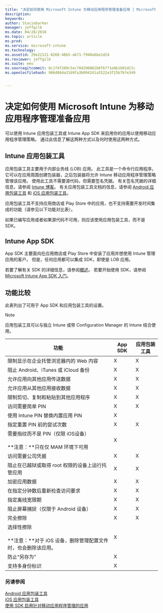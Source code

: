 ```yaml
---
title: "决定如何使用 Microsoft Intune 为移动应用程序管理准备应用 | Microsoft Intune"
description: 
keywords: 
author: Staciebarker
manager: jeffgilb
ms.date: 04/28/2016
ms.topic: article
ms.prod: 
ms.service: microsoft-intune
ms.technology: 
ms.assetid: 29e22121-8268-48b5-a671-f940a6be1d24
ms.reviewer: jeffgilb
ms.suite: ems
ms.sourcegitcommit: 8c1f4f209c5ec704290882b8f6f71e0b1b01d21c
ms.openlocfilehash: 986d864a3169fa3b094241a3522e3f25b7bfe349


---
```


# 决定如何使用 Microsoft Intune 为移动应用程序管理准备应用
可以使用 Intune 应用包装工具或 Intune App SDK 来启用你的应用以使用移动应用程序管理策略。 通过此信息了解这两种方式以及何时使用这两种方式。

## Intune 应用包装工具
应用包装工具主要用于内部业务线 (LOB) 应用。 此工具是一个命令行应用程序。它可以在应用周围创建包装器，之后包装器将允许 Intune 移动应用程序管理策略管理该应用。 使用此工具不需要源代码，但需要签名凭据。  有关签名凭据的详细信息，请参阅 [Intune 博客](https://blogs.technet.microsoft.com/enterprisemobility/2015/02/25/how-to-obtain-the-prerequisites-for-the-intune-app-wrapping-tool-for-ios/)。 有关应用包装工具文档的信息，请参阅 [Android 应用包装工具](prepare-android-apps-for-mobile-application-management-with-the-microsoft-intune-app-wrapping-tool.md) 和 [iOS 应用包装工具](prepare-ios-apps-for-mobile-application-management-with-the-microsoft-intune-app-wrapping-tool.md)。

应用包装工具不支持应用商店或 Play Store 中的应用，也不支持需要开发时间集成的功能（请参见以下功能对比表）。

如果已编写应用或者如果源代码不可用，则应该使用应用包装工具，而不是 SDK。

## Intune App SDK
App SDK 主要面向在应用商店或 Play Store 中安装了应用并想使用 Intune 管理应用的客户。 但是，任何应用都可以集成 SDK，即使是 LOB 应用。

若要了解有关 SDK 的详细信息，请参阅[概述](/intune/develop/intune-app-sdk)。 若要开始使用 SDK，请参阅 [Microsoft Intune App SDK 入门](/intune/develop/intune-app-sdk-get-started)。

## 功能比较
此表列出了可用于 App SDK 和应用包装工具的设置。

> [!NOTE]
> 应用包装工具可以与独立 Intune 或带 Configuration Manager 的 Intune 结合使用。

|功能|App SDK|应用包装工具|
|-----------|---------------------|-----------|
|限制显示在企业托管浏览器内的 Web 内容|X|X|
|阻止 Android、iTunes 或 iCloud 备份|X|X|
|允许应用向其他应用传送数据|X|X|
|允许应用从其他应用接收数据|X|X|
|限制剪切、复制和粘贴到其他应用程序|X|X|
|访问需要简单 PIN|X|X|
|使用 Intune PIN 替换内置应用 PIN|X||
|指定重置 PIN 前的尝试次数|X|X|
|需要指纹而不是 PIN（仅限 iOS设备）<br></br>**注意：**只在仅 MAM 环境下可用|X||
|访问需要公司凭据|X|X|
|阻止在已越狱或取得 root 权限的设备上运行托管应用|X|X|
|加密应用数据|X|X|
|在指定分钟数后重新检查访问要求|X|X|
|指定离线宽限期|X|X|
|阻止屏幕捕捉（仅限于 Android 设备）|X|X|
|完全擦除|X|X|
|选择性擦除 <br></br>**注意：**对于 iOS 设备，删除管理配置文件时，也会删除该应用。|X||
|防止“另存为” |X||
|支持多身份标识|X||

### 另请参阅
[Android 应用包装工具](prepare-android-apps-for-mobile-application-management-with-the-microsoft-intune-app-wrapping-tool.md)</br>
[iOS 应用包装工具](prepare-ios-apps-for-mobile-application-management-with-the-microsoft-intune-app-wrapping-tool.md)</br>
[使用 SDK 启用针对移动应用程序管理的应用](use-the-sdk-to-enable-apps-for-mobile-application-management.md)



<!--HONumber=Jun16_HO4-->


